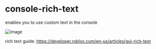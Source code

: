# console-rich-text
enables you to use custom text in the console

![image](https://user-images.githubusercontent.com/72479668/132525182-3b903e62-59cc-4776-b8b2-407277cc4b6d.png)

rich text guide:
https://developer.roblox.com/en-us/articles/gui-rich-text
